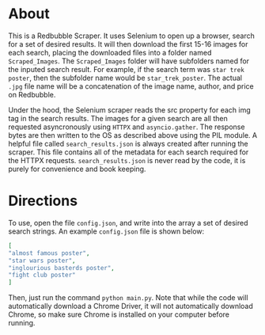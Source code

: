 # About

This is a Redbubble Scraper. It uses Selenium to open up a browser, search for a
set of desired results. It will then download the first 15-16 images for each search,
placing the downloaded files into a folder named `Scraped_Images`.
The `Scraped_Images` folder will have subfolders named for the inputed search result. For example, if the search term was `star trek poster`, then the subfolder name would be `star_trek_poster`.
The actual `.jpg` file name will be a concatenation of the image name, author, and price on Redbubble.

Under the hood, the Selenium scraper reads the src property for each img tag in the search results. The images for a given search are all then requested asyncronously using `HTTPX` and `asyncio.gather`. The response bytes are then written to the OS
as described above using the PIL module. A helpful file called `search_results.json` is always created after running the scraper.
This file contains all of the metadata for each search required for the HTTPX requests. `search_results.json` is never read by the code, it is purely for convenience and book keeping.

# Directions

To use, open the file `config.json`, and write into the array
a set of desired search strings. An example `config.json` file is shown below:

```JSON
[
"almost famous poster",
"star wars poster",
"inglourious basterds poster",
"fight club poster"
]
```

Then, just run the command `python main.py`.
Note that while the code will automatically download a Chrome Driver, it will not automatically download Chrome, so make sure Chrome is installed on your computer before running.
